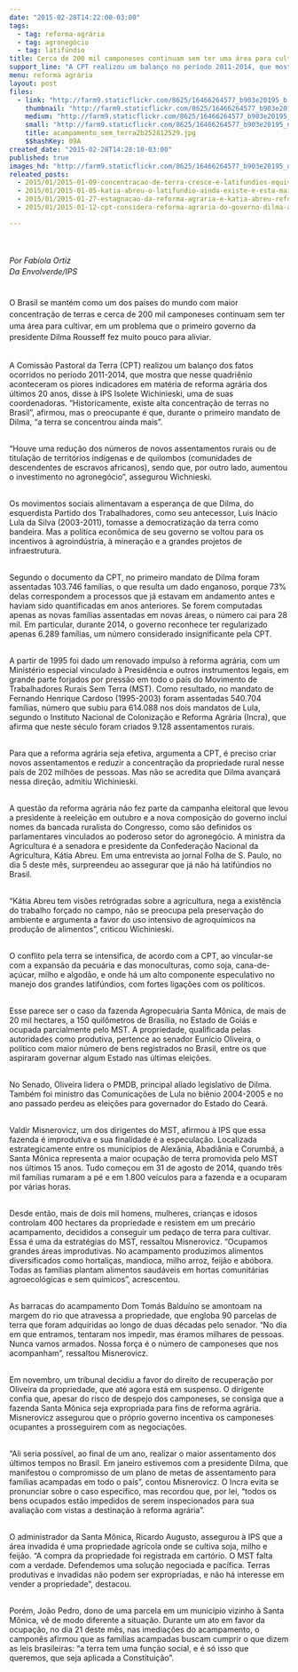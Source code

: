 ```yaml
---
date: "2015-02-28T14:22:00-03:00"
tags:
  - tag: reforma-agrária
  - tag: agronegócio
  - tag: latifúndio
title: Cerca de 200 mil camponeses continuam sem ter uma área para cultivar
support_line: "A CPT realizou um balanço no período 2011-2014, que mostra que nesse quadriênio aconteceram os piores indicadores em matéria de reforma agrária dos últimos 20 anos."
menu: reforma agrária
layout: post
files:
  - link: "http://farm9.staticflickr.com/8625/16466264577_b903e20195_b.jpg"
    thumbnail: "http://farm9.staticflickr.com/8625/16466264577_b903e20195_t.jpg"
    medium: "http://farm9.staticflickr.com/8625/16466264577_b903e20195_z.jpg"
    small: "http://farm9.staticflickr.com/8625/16466264577_b903e20195_n.jpg"
    title: acampamento_sem_terra2b252812529.jpg
    $$hashKey: 09A
created_date: "2015-02-28T14:28:10-03:00"
published: true
images_hd: "http://farm9.staticflickr.com/8625/16466264577_b903e20195_n.jpg"
releated_posts:
  - 2015/01/2015-01-09-concentracao-de-terra-cresce-e-latifundios-equivalem-a-tres-sergipe.md
  - 2015/01/2015-01-05-katia-abreu-o-latifundio-ainda-existe-e-esta-mais-improdutivo.md
  - 2015/01/2015-01-27-estagnacao-da-reforma-agraria-e-katia-abreu-reforca-opcao-do-governo-pelo-agronegocio-afirma-teixeira.md
  - 2015/01/2015-01-12-cpt-considera-reforma-agraria-do-governo-dilma-a-pior-dos-ultimos-20-anos.md

---
```

<p style="line-height: 20.7999992370605px;">&nbsp;</p>

<p style="line-height: 20.7999992370605px;"><em>Por Fab&iacute;ola Ortiz<br />
Da&nbsp;Envolverde/IPS</em></p>

<p style="line-height: 20.7999992370605px;"><br />
O Brasil se mant&eacute;m como um dos pa&iacute;ses do mundo com maior concentra&ccedil;&atilde;o de terras e cerca de 200 mil camponeses continuam sem ter uma &aacute;rea para cultivar, em um problema que o primeiro governo da presidente Dilma Rousseff fez muito pouco para aliviar.</p>

<p><br />
A Comiss&atilde;o Pastoral da Terra (CPT) realizou um balan&ccedil;o dos fatos ocorridos no per&iacute;odo 2011-2014, que mostra que nesse quadri&ecirc;nio aconteceram os piores indicadores em mat&eacute;ria de reforma agr&aacute;ria dos &uacute;ltimos 20 anos, disse &agrave; IPS Isolete Wichinieski, uma de suas coordenadoras. &ldquo;Historicamente, existe alta concentra&ccedil;&atilde;o de terras no Brasil&rdquo;, afirmou, mas o preocupante &eacute; que, durante o primeiro mandato de Dilma, &ldquo;a terra se concentrou ainda mais&rdquo;.</p>

<p><br />
&ldquo;Houve uma redu&ccedil;&atilde;o dos n&uacute;meros de novos assentamentos rurais ou de titula&ccedil;&atilde;o de territ&oacute;rios ind&iacute;genas e de quilombos (comunidades de descendentes de escravos africanos), sendo que, por outro lado, aumentou o investimento no agroneg&oacute;cio&rdquo;, assegurou Wichnieski.</p>

<p><br />
Os movimentos sociais alimentavam a esperan&ccedil;a de que Dilma, do esquerdista Partido dos Trabalhadores, como seu antecessor, Luis In&aacute;cio Lula da Silva (2003-2011), tomasse a democratiza&ccedil;&atilde;o da terra como bandeira. Mas a pol&iacute;tica econ&ocirc;mica de seu governo se voltou para os incentivos &agrave; agroind&uacute;stria, &agrave; minera&ccedil;&atilde;o e a grandes projetos de infraestrutura.</p>

<p><br />
Segundo o documento da CPT, no primeiro mandato de Dilma foram assentadas 103.746 fam&iacute;lias, o que resulta um dado enganoso, porque 73% delas correspondem a processos que j&aacute; estavam em andamento antes e haviam sido quantificadas em anos anteriores. Se forem computadas apenas as novas fam&iacute;lias assentadas em novas &aacute;reas, o n&uacute;mero cai para 28 mil. Em particular, durante 2014, o governo reconhece ter regularizado apenas 6.289 fam&iacute;lias, um n&uacute;mero considerado insignificante pela CPT.</p>

<p><br />
A partir de 1995 foi dado um renovado impulso &agrave; reforma agr&aacute;ria, com um Minist&eacute;rio especial vinculado &agrave; Presid&ecirc;ncia e outros instrumentos legais, em grande parte forjados por press&atilde;o em todo o pa&iacute;s do Movimento de Trabalhadores Rurais Sem Terra (MST). Como resultado, no mandato de Fernando Henrique Cardoso (1995-2003) foram assentadas 540.704 fam&iacute;lias, n&uacute;mero que subiu para 614.088 nos dois mandatos de Lula, segundo o Instituto Nacional de Coloniza&ccedil;&atilde;o e Reforma Agr&aacute;ria (Incra), que afirma que neste s&eacute;culo foram criados 9.128 assentamentos rurais.</p>

<p><br />
Para que a reforma agr&aacute;ria seja efetiva, argumenta a CPT, &eacute; preciso criar novos assentamentos e reduzir a concentra&ccedil;&atilde;o da propriedade rural nesse pa&iacute;s de 202 milh&otilde;es de pessoas. Mas n&atilde;o se acredita que Dilma avan&ccedil;ar&aacute; nessa dire&ccedil;&atilde;o, admitiu Wichinieski.</p>

<p><br />
A quest&atilde;o da reforma agr&aacute;ria n&atilde;o fez parte da campanha eleitoral que levou a presidente &agrave; reelei&ccedil;&atilde;o em outubro e a nova composi&ccedil;&atilde;o do governo inclui nomes da bancada ruralista do Congresso, como s&atilde;o definidos os parlamentares vinculados ao poderoso setor do agroneg&oacute;cio. A ministra da Agricultura &eacute; a senadora e presidente da Confedera&ccedil;&atilde;o Nacional da Agricultura, K&aacute;tia Abreu. Em uma entrevista ao jornal Folha de S. Paulo, no dia 5 deste m&ecirc;s, surpreendeu ao assegurar que j&aacute; n&atilde;o h&aacute; latif&uacute;ndios no Brasil.</p>

<p><br />
&ldquo;K&aacute;tia Abreu tem vis&otilde;es retr&oacute;gradas sobre a agricultura, nega a exist&ecirc;ncia do trabalho for&ccedil;ado no campo, n&atilde;o se preocupa pela preserva&ccedil;&atilde;o do ambiente e argumenta a favor do uso intensivo de agroqu&iacute;micos na produ&ccedil;&atilde;o de alimentos&rdquo;, criticou Wichinieski.</p>

<p><br />
O conflito pela terra se intensifica, de acordo com a CPT, ao vincular-se com a expans&atilde;o da pecu&aacute;ria e das monoculturas, como soja, cana-de-a&ccedil;&uacute;car, milho e algod&atilde;o, e onde h&aacute; um alto componente especulativo no manejo dos grandes latif&uacute;ndios, com fortes liga&ccedil;&otilde;es com os pol&iacute;ticos.</p>

<p><br />
Esse parece ser o caso da fazenda Agropecu&aacute;ria Santa M&ocirc;nica, de mais de 20 mil hectares, a 150 quil&ocirc;metros de Bras&iacute;lia, no Estado de Goi&aacute;s e ocupada parcialmente pelo MST. A propriedade, qualificada pelas autoridades como produtiva, pertence ao senador Eun&iacute;cio Oliveira, o pol&iacute;tico com maior n&uacute;mero de bens registrados no Brasil, entre os que aspiraram governar algum Estado nas &uacute;ltimas elei&ccedil;&otilde;es.</p>

<p><br />
No Senado, Oliveira lidera o PMDB, principal aliado legislativo de Dilma. Tamb&eacute;m foi ministro das Comunica&ccedil;&otilde;es de Lula no bi&ecirc;nio 2004-2005 e no ano passado perdeu as elei&ccedil;&otilde;es para governador do Estado do Cear&aacute;.</p>

<p><br />
Valdir Misnerovicz, um dos dirigentes do MST, afirmou &agrave; IPS que essa fazenda &eacute; improdutiva e sua finalidade &eacute; a especula&ccedil;&atilde;o. Localizada estrategicamente entre os munic&iacute;pios de Alex&acirc;nia, Abadi&acirc;nia e Corumb&aacute;, a Santa M&ocirc;nica representa a maior ocupa&ccedil;&atilde;o de terra promovida pelo MST nos &uacute;ltimos 15 anos. Tudo come&ccedil;ou em 31 de agosto de 2014, quando tr&ecirc;s mil fam&iacute;lias rumaram a p&eacute; e em 1.800 ve&iacute;culos para a fazenda e a ocuparam por v&aacute;rias horas.</p>

<p><br />
Desde ent&atilde;o, mais de dois mil homens, mulheres, crian&ccedil;as e idosos controlam 400 hectares da propriedade e resistem em um prec&aacute;rio acampamento, decididos a conseguir um peda&ccedil;o de terra para cultivar. Essa &eacute; uma da estrat&eacute;gias do MST, ressaltou Misnerovicz. &ldquo;Ocupamos grandes &aacute;reas improdutivas. No acampamento produzimos alimentos diversificados como hortali&ccedil;as, mandioca, milho arroz, feij&atilde;o e ab&oacute;bora. Todas as fam&iacute;lias plantam alimentos saud&aacute;veis em hortas comunit&aacute;rias agroecol&oacute;gicas e sem qu&iacute;micos&rdquo;, acrescentou.</p>

<p><br />
As barracas do acampamento Dom Tom&aacute;s Baldu&iacute;no se amontoam na margem do rio que atravessa a propriedade, que engloba 90 parcelas de terra que foram adquiridas ao longo de duas d&eacute;cadas pelo senador. &ldquo;No dia em que entramos, tentaram nos impedir, mas &eacute;ramos milhares de pessoas. Nunca vamos armados. Nossa for&ccedil;a &eacute; o n&uacute;mero de camponeses que nos acompanham&rdquo;, ressaltou Misnerovicz.</p>

<p><br />
Em novembro, um tribunal decidiu a favor do direito de recupera&ccedil;&atilde;o por Oliveira da propriedade, que at&eacute; agora est&aacute; em suspenso. O dirigente confia que, apesar do risco de despejo dos camponeses, se consiga que a fazenda Santa M&ocirc;nica seja expropriada para fins de reforma agr&aacute;ria. Misnerovicz assegurou que o pr&oacute;prio governo incentiva os camponeses ocupantes a prosseguirem com as negocia&ccedil;&otilde;es.</p>

<p><br />
&ldquo;Ali seria poss&iacute;vel, ao final de um ano, realizar o maior assentamento dos &uacute;ltimos tempos no Brasil. Em janeiro estivemos com a presidente Dilma, que manifestou o compromisso de um plano de metas de assentamento para fam&iacute;lias acampadas em todo o pa&iacute;s&rdquo;, contou Misnerovicz. O Incra evita se pronunciar sobre o caso espec&iacute;fico, mas recordou que, por lei, &ldquo;todos os bens ocupados est&atilde;o impedidos de serem inspecionados para sua avalia&ccedil;&atilde;o com vistas a destina&ccedil;&atilde;o &agrave; reforma agr&aacute;ria&rdquo;.</p>

<p><br />
O administrador da Santa M&ocirc;nica, Ricardo Augusto, assegurou &agrave; IPS que a &aacute;rea invadida &eacute; uma propriedade agr&iacute;cola onde se cultiva soja, milho e feij&atilde;o. &ldquo;A compra da propriedade foi registrada em cart&oacute;rio. O MST falta com a verdade. Defendemos uma solu&ccedil;&atilde;o negociada e pac&iacute;fica. Terras produtivas e invadidas n&atilde;o podem ser expropriadas, e n&atilde;o h&aacute; interesse em vender a propriedade&rdquo;, destacou.</p>

<p><br />
Por&eacute;m, Jo&atilde;o Pedro, dono de uma parcela em um munic&iacute;pio vizinho &agrave; Santa M&ocirc;nica, v&ecirc; de modo diferente a situa&ccedil;&atilde;o. Durante um ato em favor da ocupa&ccedil;&atilde;o, no dia 21 deste m&ecirc;s, nas imedia&ccedil;&otilde;es do acampamento, o campon&ecirc;s afirmou que as fam&iacute;lias acampadas buscam cumprir o que dizem as leis brasileiras: &ldquo;a terra tem uma fun&ccedil;&atilde;o social, e &eacute; s&oacute; isso que queremos, que seja aplicada a Constitui&ccedil;&atilde;o&rdquo;.</p>
